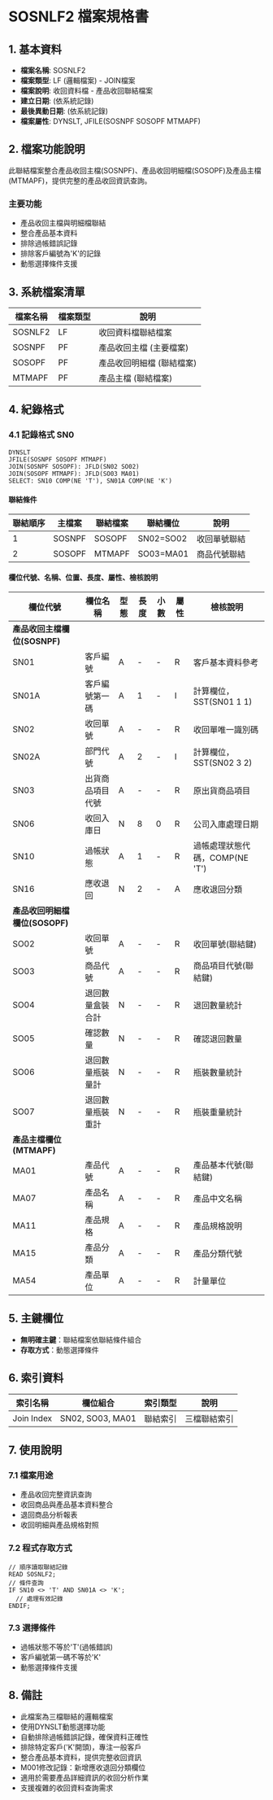 # SOSNLF2 檔案規格書

## 1. 基本資料
- **檔案名稱**: SOSNLF2
- **檔案類型**: LF (邏輯檔案) - JOIN檔案
- **檔案說明**: 收回資料檔 - 產品收回聯結檔案
- **建立日期**: (依系統記錄)
- **最後異動日期**: (依系統記錄)
- **檔案屬性**: DYNSLT, JFILE(SOSNPF SOSOPF MTMAPF)

## 2. 檔案功能說明
此聯結檔案整合產品收回主檔(SOSNPF)、產品收回明細檔(SOSOPF)及產品主檔(MTMAPF)，提供完整的產品收回資訊查詢。

### 主要功能
- 產品收回主檔與明細檔聯結
- 整合產品基本資料
- 排除過帳錯誤記錄
- 排除客戶編號為'K'的記錄
- 動態選擇條件支援

## 3. 系統檔案清單
| 檔案名稱 | 檔案類型 | 說明 |
|----------|----------|------|
| SOSNLF2 | LF | 收回資料檔聯結檔案 |
| SOSNPF | PF | 產品收回主檔 (主要檔案) |
| SOSOPF | PF | 產品收回明細檔 (聯結檔案) |
| MTMAPF | PF | 產品主檔 (聯結檔案) |

## 4. 紀錄格式

### 4.1 記錄格式 SN0
```
DYNSLT
JFILE(SOSNPF SOSOPF MTMAPF)
JOIN(SOSNPF SOSOPF): JFLD(SN02 SO02)
JOIN(SOSOPF MTMAPF): JFLD(SO03 MA01)
SELECT: SN10 COMP(NE 'T'), SN01A COMP(NE 'K')
```

#### 聯結條件
| 聯結順序 | 主檔案 | 聯結檔案 | 聯結欄位 | 說明 |
|----------|--------|----------|----------|------|
| 1 | SOSNPF | SOSOPF | SN02=SO02 | 收回單號聯結 |
| 2 | SOSOPF | MTMAPF | SO03=MA01 | 商品代號聯結 |

#### 欄位代號、名稱、位置、長度、屬性、檢核說明
| 欄位代號 | 欄位名稱 | 型態 | 長度 | 小數 | 屬性 | 檢核說明 |
|----------|----------|------|------|------|------|----------|
| **產品收回主檔欄位(SOSNPF)** |
| SN01 | 客戶編號 | A | - | - | R | 客戶基本資料參考 |
| SN01A | 客戶編號第一碼 | A | 1 | - | I | 計算欄位，SST(SN01 1 1) |
| SN02 | 收回單號 | A | - | - | R | 收回單唯一識別碼 |
| SN02A | 部門代號 | A | 2 | - | I | 計算欄位，SST(SN02 3 2) |
| SN03 | 出貨商品項目代號 | A | - | - | R | 原出貨商品項目 |
| SN06 | 收回入庫日 | N | 8 | 0 | R | 公司入庫處理日期 |
| SN10 | 過帳狀態 | A | 1 | - | R | 過帳處理狀態代碼，COMP(NE 'T') |
| SN16 | 應收退回 | N | 2 | - | A | 應收退回分類 |
| **產品收回明細檔欄位(SOSOPF)** |
| SO02 | 收回單號 | A | - | - | R | 收回單號(聯結鍵) |
| SO03 | 商品代號 | A | - | - | R | 商品項目代號(聯結鍵) |
| SO04 | 退回數量盒裝合計 | N | - | - | R | 退回數量統計 |
| SO05 | 確認數量 | N | - | - | R | 確認退回數量 |
| SO06 | 退回數量瓶裝量計 | N | - | - | R | 瓶裝數量統計 |
| SO07 | 退回數量瓶裝重計 | N | - | - | R | 瓶裝重量統計 |
| **產品主檔欄位(MTMAPF)** |
| MA01 | 產品代號 | A | - | - | R | 產品基本代號(聯結鍵) |
| MA07 | 產品名稱 | A | - | - | R | 產品中文名稱 |
| MA11 | 產品規格 | A | - | - | R | 產品規格說明 |
| MA15 | 產品分類 | A | - | - | R | 產品分類代號 |
| MA54 | 產品單位 | A | - | - | R | 計量單位 |

## 5. 主鍵欄位
- **無明確主鍵**：聯結檔案依聯結條件組合
- **存取方式**：動態選擇條件

## 6. 索引資料
| 索引名稱 | 欄位組合 | 索引類型 | 說明 |
|----------|----------|----------|------|
| Join Index | SN02, SO03, MA01 | 聯結索引 | 三檔聯結索引 |

## 7. 使用說明

### 7.1 檔案用途
- 產品收回完整資訊查詢
- 收回商品與產品基本資料整合
- 退回商品分析報表
- 收回明細與產品規格對照

### 7.2 程式存取方式
```rpg
// 順序讀取聯結記錄
READ SOSNLF2;
// 條件查詢
IF SN10 <> 'T' AND SN01A <> 'K';
  // 處理有效記錄
ENDIF;
```

### 7.3 選擇條件
- 過帳狀態不等於'T'(過帳錯誤)
- 客戶編號第一碼不等於'K'
- 動態選擇條件支援

## 8. 備註
- 此檔案為三檔聯結的邏輯檔案
- 使用DYNSLT動態選擇功能
- 自動排除過帳錯誤記錄，確保資料正確性
- 排除特定客戶('K'開頭)，專注一般客戶
- 整合產品基本資料，提供完整收回資訊
- M001修改記錄：新增應收退回分類欄位
- 適用於需要產品詳細資訊的收回分析作業
- 支援複雜的收回資料查詢需求 